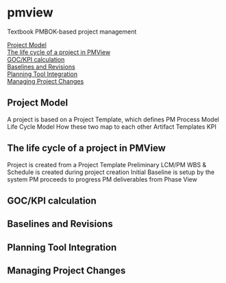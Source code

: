 # pmview
Textbook PMBOK-based project management

<a href="#project_model">Project Model</a><br>
<a href="">The life cycle of a project in PMView</a><br>
<a href="">GOC/KPI calculation</a><br>
<a href="">Baselines and Revisions</a><br>
<a href="">Planning Tool Integration</a><br>
<a href="">Managing Project Changes</a><br>

<h2 id="project_model">Project Model</h2>
A project is based on a Project Template, which defines
PM Process Model
Life Cycle Model
How these two map to each other
Artifact Templates
KPI

<h2>The life cycle of a project in PMView</h2>
Project is created from a Project Template
Preliminary LCM/PM WBS & Schedule is created during project creation
Initial Baseline is setup by the system
PM proceeds to progress PM deliverables from Phase View

<h2>GOC/KPI calculation</h2>
<h2>Baselines and Revisions</h2>
<h2>Planning Tool Integration</h2>
<h2>Managing Project Changes</h2>
